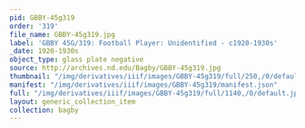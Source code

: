 ```yaml
---
pid: GBBY-45g319
order: '319'
file_name: GBBY-45g319.jpg
label: 'GBBY 45G/319: Football Player: Unidentified - c1920-1930s'
_date: 1920-1930s
object_type: glass plate negative
source: http://archives.nd.edu/Bagby/GBBY-45g319.jpg
thumbnail: "/img/derivatives/iiif/images/GBBY-45g319/full/250,/0/default.jpg"
manifest: "/img/derivatives/iiif/images/GBBY-45g319/manifest.json"
full: "/img/derivatives/iiif/images/GBBY-45g319/full/1140,/0/default.jpg"
layout: generic_collection_item
collection: bagby
---
```

